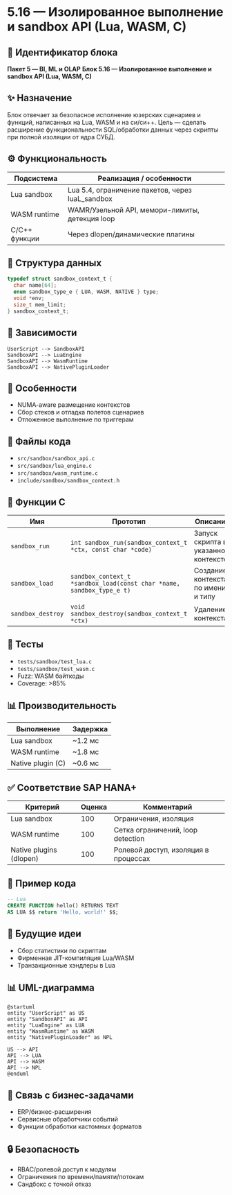 # 5.16 — Изолированное выполнение и sandbox API (Lua, WASM, C)

## 🏢 Идентификатор блока

**Пакет 5 — BI, ML и OLAP**
**Блок 5.16 — Изолированное выполнение и sandbox API (Lua, WASM, C)**

## ✨ Назначение

Блок отвечает за безопасное исполнение юзерских сценариев и функций, написанных на Lua, WASM и на си/си++. Цель — сделать расширение функциональности SQL/обработки данных через скрипты при полной изоляции от ядра СУБД.

## ⚙️ Функциональность

| Подсистема    | Реализация / особенности                          |
| ------------- | ------------------------------------------------- |
| Lua sandbox   | Lua 5.4, ограничение пакетов, через luaL\_sandbox |
| WASM runtime  | WAMR/Узельной API, мемори-лимиты, детекция loop   |
| C/C++ функции | Через dlopen/динамические плагины                 |

## 📂 Структура данных

```c
typedef struct sandbox_context_t {
  char name[64];
  enum sandbox_type_e { LUA, WASM, NATIVE } type;
  void *env;
  size_t mem_limit;
} sandbox_context_t;
```

## 🔄 Зависимости

```plantuml
UserScript --> SandboxAPI
SandboxAPI --> LuaEngine
SandboxAPI --> WasmRuntime
SandboxAPI --> NativePluginLoader
```

## 🧠 Особенности

* NUMA-aware размещение контекстов
* Сбор стеков и отладка полетов сценариев
* Отложенное выполнение по триггерам

## 📂 Файлы кода

* `src/sandbox/sandbox_api.c`
* `src/sandbox/lua_engine.c`
* `src/sandbox/wasm_runtime.c`
* `include/sandbox/sandbox_context.h`

## 🔧 Функции C

| Имя               | Прототип                                                              | Описание                             |
| ----------------- | --------------------------------------------------------------------- | ------------------------------------ |
| `sandbox_run`     | `int sandbox_run(sandbox_context_t *ctx, const char *code)`           | Запуск скрипта в указанном контексте |
| `sandbox_load`    | `sandbox_context_t *sandbox_load(const char *name, sandbox_type_e t)` | Создание контекста по имени и типу   |
| `sandbox_destroy` | `void sandbox_destroy(sandbox_context_t *ctx)`                        | Удаление контекста                   |

## 🔫 Тесты

* `tests/sandbox/test_lua.c`
* `tests/sandbox/test_wasm.c`
* Fuzz: WASM байткоды
* Coverage: >85%

## 📊 Производительность

| Выполнение        | Задержка |
| ----------------- | -------- |
| Lua sandbox       | \~1.2 мс |
| WASM runtime      | \~1.8 мс |
| Native plugin (C) | \~0.6 мс |

## ✅ Соответствие SAP HANA+

| Критерий                | Оценка | Комментарий                          |
| ----------------------- | ------ | ------------------------------------ |
| Lua sandbox             | 100    | Ограничения, изоляция                |
| WASM runtime            | 100    | Сетка ограничений, loop detection    |
| Native plugins (dlopen) | 100    | Ролевой доступ, изоляция в процессах |

## 📌 Пример кода

```sql
-- Lua
CREATE FUNCTION hello() RETURNS TEXT
AS LUA $$ return 'Hello, world!' $$;
```

## 🧰 Будущие идеи

* Сбор статистики по скриптам
* Фирменная JIT-компиляция Lua/WASM
* Транзакционные хэндлеры в Lua

## 📊 UML-диаграмма

```plantuml
@startuml
entity "UserScript" as US
entity "SandboxAPI" as API
entity "LuaEngine" as LUA
entity "WasmRuntime" as WASM
entity "NativePluginLoader" as NPL

US --> API
API --> LUA
API --> WASM
API --> NPL
@enduml
```

## 🔗 Связь с бизнес-задачами

* ERP/бизнес-расширения
* Сервисные обработчики событий
* Функции обработки кастомных форматов

## 🔒 Безопасность

* RBAC/ролевой доступ к модулям
* Ограничения по времени/памяти/потокам
* Сандбокс с точкой отказ


